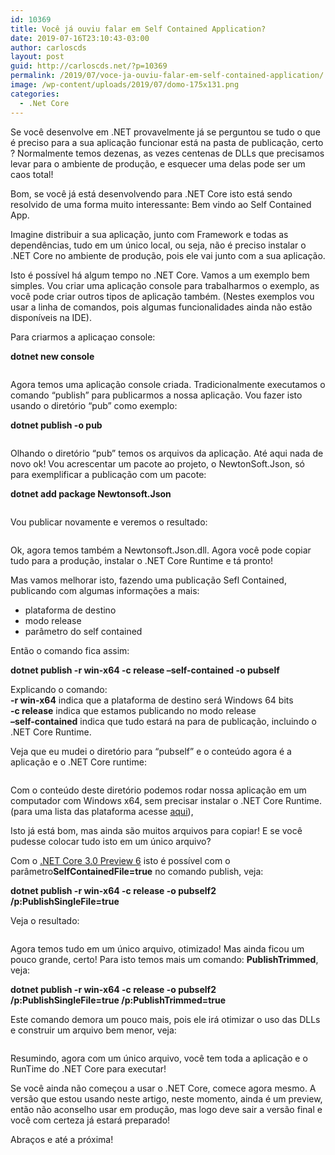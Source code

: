 ```yaml
---
id: 10369
title: Você já ouviu falar em Self Contained Application?
date: 2019-07-16T23:10:43-03:00
author: carloscds
layout: post
guid: http://carloscds.net/?p=10369
permalink: /2019/07/voce-ja-ouviu-falar-em-self-contained-application/
image: /wp-content/uploads/2019/07/domo-175x131.png
categories:
  - .Net Core
---
```

Se você desenvolve em .NET provavelmente já se perguntou se tudo o que é preciso para a sua aplicação funcionar está na pasta de publicação, certo ? Normalmente temos dezenas, as vezes centenas de DLLs que precisamos levar para o ambiente de produção, e esquecer uma delas pode ser um caos total!

Bom, se você já está desenvolvendo para .NET Core isto está sendo resolvido de uma forma muito interessante: Bem vindo ao Self Contained App. 

Imagine distribuir a sua aplicação, junto com Framework e todas as dependências, tudo em um único local, ou seja, não é preciso instalar o .NET Core no ambiente de produção, pois ele vai junto com a sua aplicação.

Isto é possível há algum tempo no .NET Core. Vamos a um exemplo bem simples. Vou criar uma aplicação console para trabalharmos o exemplo, as você pode criar outros tipos de aplicação também. (Nestes exemplos vou usar a linha de comandos, pois algumas funcionalidades ainda não estão disponíveis na IDE). 

Para criarmos a aplicaçao console:

**dotnet new console**<figure class="wp-block-image">

<img src="https://carloscds.net/wp-content/uploads/2019/07/image.png" alt="" class="wp-image-10370" srcset="http://carloscds.net/wp-content/uploads/2019/07/image.png 791w, http://carloscds.net/wp-content/uploads/2019/07/image-300x126.png 300w, http://carloscds.net/wp-content/uploads/2019/07/image-768x322.png 768w" sizes="(max-width: 791px) 100vw, 791px" /> <figcaption>  
</figcaption></figure> 

Agora temos uma aplicação console criada. Tradicionalmente executamos o comando &#8220;publish&#8221; para publicarmos a nossa aplicação. Vou fazer isto usando o diretório &#8220;pub&#8221; como exemplo:

**dotnet publish -o pub**<figure class="wp-block-image">

<img src="https://carloscds.net/wp-content/uploads/2019/07/image-1.png" alt="" class="wp-image-10371" srcset="http://carloscds.net/wp-content/uploads/2019/07/image-1.png 934w, http://carloscds.net/wp-content/uploads/2019/07/image-1-300x214.png 300w, http://carloscds.net/wp-content/uploads/2019/07/image-1-768x548.png 768w, http://carloscds.net/wp-content/uploads/2019/07/image-1-701x500.png 701w" sizes="(max-width: 934px) 100vw, 934px" /> </figure> 

Olhando o diretório &#8220;pub&#8221; temos os arquivos da aplicação. Até aqui nada de novo ok! Vou acrescentar um pacote ao projeto, o NewtonSoft.Json, só para exemplificar a publicação com um pacote:

**dotnet add package Newtonsoft.Json**<figure class="wp-block-image">

<img src="https://carloscds.net/wp-content/uploads/2019/07/image-2.png" alt="" class="wp-image-10372" srcset="http://carloscds.net/wp-content/uploads/2019/07/image-2.png 1008w, http://carloscds.net/wp-content/uploads/2019/07/image-2-300x143.png 300w, http://carloscds.net/wp-content/uploads/2019/07/image-2-768x366.png 768w" sizes="(max-width: 1008px) 100vw, 1008px" /> </figure> 

Vou publicar novamente e veremos o resultado:<figure class="wp-block-image">

<img src="https://carloscds.net/wp-content/uploads/2019/07/image-4.png" alt="" class="wp-image-10374" srcset="http://carloscds.net/wp-content/uploads/2019/07/image-4.png 436w, http://carloscds.net/wp-content/uploads/2019/07/image-4-300x125.png 300w" sizes="(max-width: 436px) 100vw, 436px" /> </figure> 

Ok, agora temos também a Newtonsoft.Json.dll. Agora você pode copiar tudo para a produção, instalar o .NET Core Runtime e tá pronto!

Mas vamos melhorar isto, fazendo uma publicação Sefl Contained, publicando com algumas informações a mais:

  * plataforma de destino
  * modo release
  * parâmetro do self contained 

Então o comando fica assim:

**dotnet publish -r win-x64 -c release &#8211;self-contained -o pubself** 

Explicando o comando:  
**-r win-x64** indica que a plataforma de destino será Windows 64 bits  
**-c release** indica que estamos publicando no modo release  
**&#8211;self-contained** indica que tudo estará na para de publicação, incluindo o .NET Core Runtime.

Veja que eu mudei o diretório para &#8220;pubself&#8221; e o conteúdo agora é a aplicação e o .NET Core runtime:<figure class="wp-block-image">

<img src="https://carloscds.net/wp-content/uploads/2019/07/image-5-1024x633.png" alt="" class="wp-image-10375" srcset="http://carloscds.net/wp-content/uploads/2019/07/image-5-1024x633.png 1024w, http://carloscds.net/wp-content/uploads/2019/07/image-5-300x185.png 300w, http://carloscds.net/wp-content/uploads/2019/07/image-5-768x475.png 768w, http://carloscds.net/wp-content/uploads/2019/07/image-5-809x500.png 809w, http://carloscds.net/wp-content/uploads/2019/07/image-5.png 1243w" sizes="(max-width: 1024px) 100vw, 1024px" /> </figure> 

Com o conteúdo deste diretório podemos rodar nossa aplicação em um computador com Windows x64, sem precisar instalar o .NET Core Runtime. (para uma lista das plataforma acesse [aqui](https://docs.microsoft.com/pt-br/dotnet/core/rid-catalog)), 

Isto já está bom, mas ainda são muitos arquivos para copiar! E se você pudesse colocar tudo isto em um único arquivo? 

Com o [.NET Core 3.0 Preview 6](https://dotnet.microsoft.com/download/dotnet-core/3.0) isto é possível com o parâmetro**SelfContainedFile=true** no comando publish, veja:

**dotnet publish -r win-x64 -c release -o pubself2 /p:PublishSingleFile=true**

Veja o resultado:<figure class="wp-block-image">

<img src="https://carloscds.net/wp-content/uploads/2019/07/image-6.png" alt="" class="wp-image-10376" srcset="http://carloscds.net/wp-content/uploads/2019/07/image-6.png 362w, http://carloscds.net/wp-content/uploads/2019/07/image-6-300x115.png 300w" sizes="(max-width: 362px) 100vw, 362px" /> </figure> 

Agora temos tudo em um único arquivo, otimizado! Mas ainda ficou um pouco grande, certo! Para isto temos mais um comando: **PublishTrimmed**, veja:

**dotnet publish -r win-x64 -c release -o pubself2 /p:PublishSingleFile=true /p:PublishTrimmed=true**

Este comando demora um pouco mais, pois ele irá otimizar o uso das DLLs e construir um arquivo bem menor, veja:<figure class="wp-block-image">

<img src="https://carloscds.net/wp-content/uploads/2019/07/image-7.png" alt="" class="wp-image-10377" srcset="http://carloscds.net/wp-content/uploads/2019/07/image-7.png 337w, http://carloscds.net/wp-content/uploads/2019/07/image-7-300x107.png 300w" sizes="(max-width: 337px) 100vw, 337px" /> </figure> 

Resumindo, agora com um único arquivo, você tem toda a aplicação e o RunTime do .NET Core para executar! 

Se você ainda não começou a usar o .NET Core, comece agora mesmo. A versão que estou usando neste artigo, neste momento, ainda é um preview, então não aconselho usar em produção, mas logo deve sair a versão final e você com certeza já estará preparado!

Abraços e até a próxima!